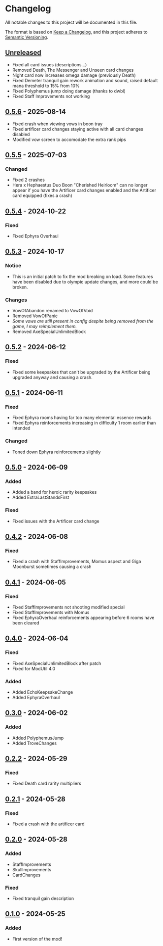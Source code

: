 # Changelog

All notable changes to this project will be documented in this file.

The format is based on [Keep a Changelog](https://keepachangelog.com/en/1.1.0/),
and this project adheres to [Semantic Versioning](https://semver.org/spec/v2.0.0.html).

## [Unreleased]

- Fixed all card issues (descriptions...)
- Removed Death, The Messenger and Unseen card changes
- Night card now increases omega damage (previously Death)
- Fixed Demeter tranquil gain rework animation and sound, raised default mana threshold to 15% from 10%
- Fixed Polyphemus jump doing damage (thanks to dwbl)
- Fixed Staff Improvements not working


## [0.5.6] - 2025-08-14

- Fixed crash when viewing vows in boon tray
- Fixed artificer card changes staying active with all card changes disabled
- Modified vow screen to accomodate the extra rank pips

## [0.5.5] - 2025-07-03

### Changed

- Fixed 2 crashes
- Hera x Hephaestus Duo Boon "Cherished Heirloom" can no longer appear if you have the Artificer card changes enabled and the Artificer card equipped (fixes a crash)

## [0.5.4] - 2024-10-22

### Fixed

- Fixed Ephyra Overhaul

## [0.5.3] - 2024-10-17

### Notice

- This is an initial patch to fix the mod breaking on load. Some features have been disabled due to olympic update changes, and more could be broken.

### Changes

- VowOfAbandon renamed to VowOfVoid
- Removed VowOfPanic
- _Some vows are still present in config despite being removed from the game, I may reimplement them._
- Removed AxeSpecialUnlimitedBlock

## [0.5.2] - 2024-06-12

### Fixed

- Fixed some keepsakes that can't be upgraded by the Artificer being upgraded anyway and causing a crash.

## [0.5.1] - 2024-06-11

### Fixed

- Fixed Ephyra rooms having far too many elemental essence rewards
- Fixed Ephyra reinforcements increasing in difficulty 1 room earlier than intended

### Changed

- Toned down Ephyra reinforcements slightly

## [0.5.0] - 2024-06-09

### Added

- Added a band for heroic rarity keepsakes
- Added ExtraLastStandsFirst

### Fixed

- Fixed issues with the Artificer card change

## [0.4.2] - 2024-06-08

### Fixed

- Fixed a crash with StaffImprovements, Momus aspect and Giga Moonburst sometimes causing a crash

## [0.4.1] - 2024-06-05

### Fixed

- Fixed StaffImprovements not shooting modified special
- Fixed StaffImprovements with Momus
- Fixed EphyraOverhaul reinforcements appearing before 6 rooms have been cleared

## [0.4.0] - 2024-06-04

### Fixed

- Fixed AxeSpecialUnlimitedBlock after patch
- Fixed for ModUtil 4.0

### Added

- Added EchoKeepsakeChange
- Added EphyraOverhaul

## [0.3.0] - 2024-06-02

### Added

- Added PolyphemusJump
- Added TroveChanges

## [0.2.2] - 2024-05-29

### Fixed

- Fixed Death card rarity multipliers

## [0.2.1] - 2024-05-28

### Fixed

- Fixed a crash with the artificer card

## [0.2.0] - 2024-05-28

### Added

- StaffImprovements
- SkullImprovements
- CardChanges

### Fixed

- Fixed tranquil gain description

## [0.1.0] - 2024-05-25

### Added

- First version of the mod!

[unreleased]: https://github.com/PonyWarrior/PonyAO/compare/0.5.6...HEAD
[0.5.6]: https://github.com/PonyWarrior/PonyAO/compare/0.5.5...0.5.6
[0.5.5]: https://github.com/PonyWarrior/PonyAO/compare/0.5.4...0.5.5
[0.5.4]: https://github.com/PonyWarrior/PonyAO/compare/0.5.3...0.5.4
[0.5.3]: https://github.com/PonyWarrior/PonyAO/compare/0.5.2...0.5.3
[0.5.2]: https://github.com/PonyWarrior/PonyAO/compare/0.5.1...0.5.2
[0.5.1]: https://github.com/PonyWarrior/PonyAO/compare/0.5.0...0.5.1
[0.5.0]: https://github.com/PonyWarrior/PonyAO/compare/0.4.2...0.5.0
[0.4.2]: https://github.com/PonyWarrior/PonyAO/compare/0.4.1...0.4.2
[0.4.1]: https://github.com/PonyWarrior/PonyAO/compare/0.4.0...0.4.1
[0.4.0]: https://github.com/PonyWarrior/PonyAO/compare/0.3.0...0.4.0
[0.3.0]: https://github.com/PonyWarrior/PonyAO/compare/0.2.2...0.3.0
[0.2.2]: https://github.com/PonyWarrior/PonyAO/compare/0.2.1...0.2.2
[0.2.1]: https://github.com/PonyWarrior/PonyAO/compare/0.2.0...0.2.1
[0.2.0]: https://github.com/PonyWarrior/PonyAO/compare/0.1.0...0.2.0
[0.1.0]: https://github.com/PonyWarrior/PonyAO/compare/d8fa0a8da1d88e9391bad80e391aaf05924800aa...0.1.0
